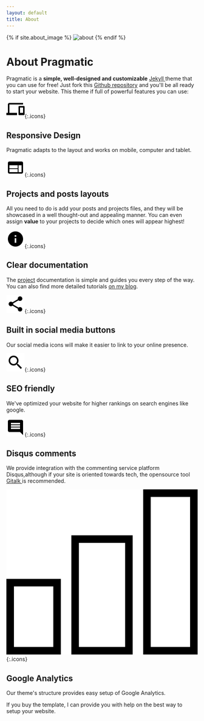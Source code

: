 ```yaml
---
layout: default
title: About
---
```

{% if site.about_image %}
<img src="{{ site.about_image }}" alt="about">
{% endif %}

# About Pragmatic
Pragmatic is a **simple, well-designed  and customizable** <a href="https://jekyllrb.com" target="_blank" rel="noopener">Jekyll </a>theme that you can use for free! Just fork this <a href="#" target="_blank" rel="nooper">Github repository</a> and you'll be all ready to start your website.
This theme if full of powerful features you can use:

![responsive design](/assets/images/responsive.svg){:.icons}
## Responsive Design
Pragmatic adapts to the layout and works on mobile, computer and tablet.

![layouts](/assets/images/layouts.svg){:.icons}
## Projects and posts layouts
All you need to do is add your posts and projects files, and they will be showcased in a well thought-out and appealing manner. You can even assign **value** to your projects to decide which ones will appear highest!

![documentation](/assets/images/docs.svg){:.icons}
## Clear documentation
The <a href="#" target="_blank" rel="noopener">project</a> documentation is simple and guides you every step of the way. You can also find more detailed tutorials <a href="#" target="_blank" rel="noopener">on my blog</a>.

![social buttons](/assets/images/shares.svg){:.icons}
## Built in social media buttons
Our social media icons will make it easier to link to your online presence.

![seo](/assets/images/seo.svg){:.icons}
## SEO friendly
We've optimized your website for higher rankings on search engines like google.

![comments](/assets/images/comments.svg){:.icons}
## Disqus comments
We provide integration with the commenting service platform Disqus,although if your site is oriented towards tech, the opensource tool <a href="https://github.com/gitalk/gitalk" rel="noopener" target="_blank">Gitalk </a> is recommended.

![analytics](/assets/images/analytics.svg){:.icons}
## Google Analytics
Our theme's structure provides easy setup of Google Analytics.


If you buy the template, I can provide you with help on the best way to setup your website.

